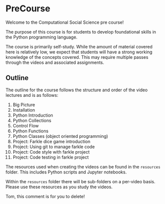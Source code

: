 # PreCourse

Welcome to the Computational Social Science pre course!

The purpose of this course is for students to develop foundational skills in the Python programming language.

The course is primarily self-study. While the amount of material covered here is relatively low, we expect that students will have a strong working knowledge of the concepts covered. This may require multiple passes through the videos and associated assignments.

## Outline

The outline for the course follows the structure and order of the video lectures and is as follows:

1. Big Picture
2. Installation
3. Python Introduction
4. Python Collections
5. Control Flow
6. Python Functions
7. Python Classes (object oriented programming)
8. Project: Farkle dice game introduction
9. Project: Using git to manage farkle code
10. Project: Code style with farkle project
11. Project: Code testing in farkle project

The resources used when creating the videos can be found in the `resources` folder. This includes Python scripts and Jupyter notebooks.

Within the `resources` folder there will be sub-folders on a per-video basis. Please use these resources as you study the videos.

Tom, this comment is for you to delete!
